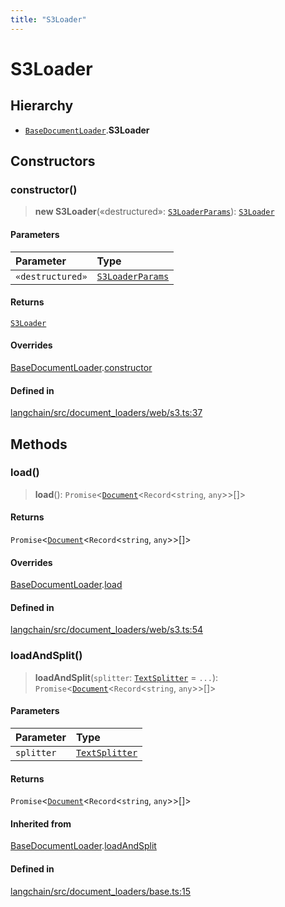 ```yaml
---
title: "S3Loader"
---
```


# S3Loader

## Hierarchy

- [`BaseDocumentLoader`](../../document_loaders_base/classes/BaseDocumentLoader.md).**S3Loader**

## Constructors

### constructor()

> **new S3Loader**(«destructured»: [`S3LoaderParams`](../interfaces/S3LoaderParams.md)): [`S3Loader`](S3Loader.md)

#### Parameters

| Parameter        | Type                                                |
| :--------------- | :-------------------------------------------------- |
| `«destructured»` | [`S3LoaderParams`](../interfaces/S3LoaderParams.md) |

#### Returns

[`S3Loader`](S3Loader.md)

#### Overrides

[BaseDocumentLoader](../../document_loaders_base/classes/BaseDocumentLoader.md).[constructor](../../document_loaders_base/classes/BaseDocumentLoader.md#constructor)

#### Defined in

[langchain/src/document_loaders/web/s3.ts:37](https://github.com/hwchase17/langchainjs/blob/ddf2996/langchain/src/document_loaders/web/s3.ts#L37)

## Methods

### load()

> **load**(): `Promise`<[`Document`](../../document/classes/Document.md)<`Record`<`string`, `any`\>\>[]\>

#### Returns

`Promise`<[`Document`](../../document/classes/Document.md)<`Record`<`string`, `any`\>\>[]\>

#### Overrides

[BaseDocumentLoader](../../document_loaders_base/classes/BaseDocumentLoader.md).[load](../../document_loaders_base/classes/BaseDocumentLoader.md#load)

#### Defined in

[langchain/src/document_loaders/web/s3.ts:54](https://github.com/hwchase17/langchainjs/blob/ddf2996/langchain/src/document_loaders/web/s3.ts#L54)

### loadAndSplit()

> **loadAndSplit**(`splitter`: [`TextSplitter`](../../text_splitter/classes/TextSplitter.md) = `...`): `Promise`<[`Document`](../../document/classes/Document.md)<`Record`<`string`, `any`\>\>[]\>

#### Parameters

| Parameter  | Type                                                          |
| :--------- | :------------------------------------------------------------ |
| `splitter` | [`TextSplitter`](../../text_splitter/classes/TextSplitter.md) |

#### Returns

`Promise`<[`Document`](../../document/classes/Document.md)<`Record`<`string`, `any`\>\>[]\>

#### Inherited from

[BaseDocumentLoader](../../document_loaders_base/classes/BaseDocumentLoader.md).[loadAndSplit](../../document_loaders_base/classes/BaseDocumentLoader.md#loadandsplit)

#### Defined in

[langchain/src/document_loaders/base.ts:15](https://github.com/hwchase17/langchainjs/blob/ddf2996/langchain/src/document_loaders/base.ts#L15)

